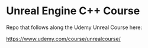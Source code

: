 # Unreal Engine C++ Course

Repo that follows along the Udemy Unreal Course here:

https://www.udemy.com/course/unrealcourse/
